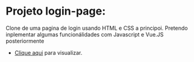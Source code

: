 # Projeto login-page:
Clone de uma pagina de login usando HTML e CSS a principoi. Pretendo inplementar algumas funcionálidades com Javascript e Vue.JS posteriormente
- [Clique aqui](https://jonasjf360.github.io/login-page/) para visualizar.